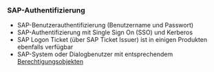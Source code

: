 
### SAP-Authentifizierung
- SAP-Benutzerauthentifizierung (Benutzername und Passwort)
- SAP-Authentifizierung mit Single Sign On (SSO) und Kerberos
- SAP Logon Ticket (über SAP Ticket Issuer) ist in einigen Produkten ebenfalls verfügbar
- SAP-System oder Dialogbenutzer mit entsprechendem [Berechtigungsobjekten](https://kb.theobald-software.com/sap/authority-objects-sap-user-rights)





